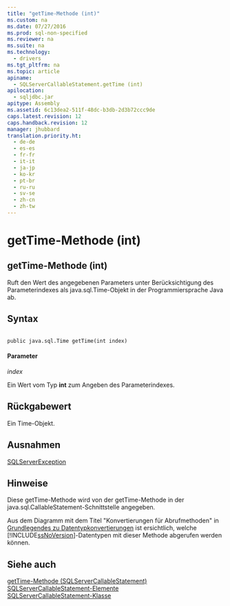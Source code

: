 ```yaml
---
title: "getTime-Methode (int)"
ms.custom: na
ms.date: 07/27/2016
ms.prod: sql-non-specified
ms.reviewer: na
ms.suite: na
ms.technology: 
  - drivers
ms.tgt_pltfrm: na
ms.topic: article
apiname: 
  - SQLServerCallableStatement.getTime (int)
apilocation: 
  - sqljdbc.jar
apitype: Assembly
ms.assetid: 6c13dea2-511f-48dc-b3db-2d3b72ccc9de
caps.latest.revision: 12
caps.handback.revision: 12
manager: jhubbard
translation.priority.ht: 
  - de-de
  - es-es
  - fr-fr
  - it-it
  - ja-jp
  - ko-kr
  - pt-br
  - ru-ru
  - sv-se
  - zh-cn
  - zh-tw
---
```

# getTime-Methode (int)
    
## getTime\-Methode \(int\)  
 Ruft den Wert des angegebenen Parameters unter Berücksichtigung des Parameterindexes als java.sql.Time\-Objekt in der Programmiersprache Java ab.  
  
## Syntax  
  
```  
  
public java.sql.Time getTime(int index)  
```  
  
#### Parameter  
 *index*  
  
 Ein Wert vom Typ **int** zum Angeben des Parameterindexes.  
  
## Rückgabewert  
 Ein Time\-Objekt.  
  
## Ausnahmen  
 [SQLServerException](../content/SQLServerException-Class.md)  
  
## Hinweise  
 Diese getTime\-Methode wird von der getTime\-Methode in der java.sql.CallableStatement\-Schnittstelle angegeben.  
  
 Aus dem Diagramm mit dem Titel "Konvertierungen für Abrufmethoden" in [Grundlegendes zu Datentypkonvertierungen](../content/Understanding-Data-Type-Conversions.md) ist ersichtlich, welche [!INCLUDE[ssNoVersion](../content/includes/ssNoVersion_md.md)]\-Datentypen mit dieser Methode abgerufen werden können.  
  
## Siehe auch  
 [getTime-Methode &#40;SQLServerCallableStatement&#41;](../content/getTime-Method--SQLServerCallableStatement-.md)   
 [SQLServerCallableStatement-Elemente](../content/SQLServerCallableStatement-Members.md)   
 [SQLServerCallableStatement-Klasse](../content/SQLServerCallableStatement-Class.md)  
  
  